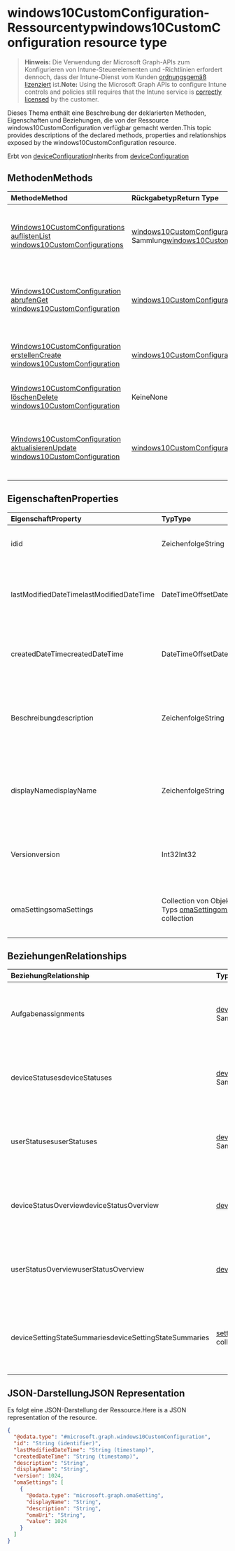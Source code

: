 # <a name="windows10customconfiguration-resource-type"></a><span data-ttu-id="54b61-101">windows10CustomConfiguration-Ressourcentyp</span><span class="sxs-lookup"><span data-stu-id="54b61-101">windows10CustomConfiguration resource type</span></span>

> <span data-ttu-id="54b61-102">**Hinweis:** Die Verwendung der Microsoft Graph-APIs zum Konfigurieren von Intune-Steuerelementen und -Richtlinien erfordert dennoch, dass der Intune-Dienst vom Kunden [ordnungsgemäß lizenziert](https://go.microsoft.com/fwlink/?linkid=839381) ist.</span><span class="sxs-lookup"><span data-stu-id="54b61-102">**Note:** Using the Microsoft Graph APIs to configure Intune controls and policies still requires that the Intune service is [correctly licensed](https://go.microsoft.com/fwlink/?linkid=839381) by the customer.</span></span>

<span data-ttu-id="54b61-103">Dieses Thema enthält eine Beschreibung der deklarierten Methoden, Eigenschaften und Beziehungen, die von der Ressource windows10CustomConfiguration verfügbar gemacht werden.</span><span class="sxs-lookup"><span data-stu-id="54b61-103">This topic provides descriptions of the declared methods, properties and relationships exposed by the windows10CustomConfiguration resource.</span></span>

<span data-ttu-id="54b61-104">Erbt von [deviceConfiguration](../resources/intune_deviceconfig_deviceconfiguration.md)</span><span class="sxs-lookup"><span data-stu-id="54b61-104">Inherits from [deviceConfiguration](../resources/intune_deviceconfig_deviceconfiguration.md)</span></span>

## <a name="methods"></a><span data-ttu-id="54b61-105">Methoden</span><span class="sxs-lookup"><span data-stu-id="54b61-105">Methods</span></span>
|<span data-ttu-id="54b61-106">Methode</span><span class="sxs-lookup"><span data-stu-id="54b61-106">Method</span></span>|<span data-ttu-id="54b61-107">Rückgabetyp</span><span class="sxs-lookup"><span data-stu-id="54b61-107">Return Type</span></span>|<span data-ttu-id="54b61-108">Beschreibung</span><span class="sxs-lookup"><span data-stu-id="54b61-108">Description</span></span>|
|:---|:---|:---|
|[<span data-ttu-id="54b61-109">Windows10CustomConfigurations auflisten</span><span class="sxs-lookup"><span data-stu-id="54b61-109">List windows10CustomConfigurations</span></span>](../api/intune_deviceconfig_windows10customconfiguration_list.md)|<span data-ttu-id="54b61-110">[windows10CustomConfiguration](../resources/intune_deviceconfig_windows10customconfiguration.md)-Sammlung</span><span class="sxs-lookup"><span data-stu-id="54b61-110">[windows10CustomConfiguration](../resources/intune_deviceconfig_windows10customconfiguration.md) collection</span></span>|<span data-ttu-id="54b61-111">Auflisten von Eigenschaften und Beziehungen der [windows10CustomConfiguration](../resources/intune_deviceconfig_windows10customconfiguration.md)-Objekte.</span><span class="sxs-lookup"><span data-stu-id="54b61-111">List properties and relationships of the [windows10CustomConfiguration](../resources/intune_deviceconfig_windows10customconfiguration.md) objects.</span></span>|
|[<span data-ttu-id="54b61-112">Windows10CustomConfiguration abrufen</span><span class="sxs-lookup"><span data-stu-id="54b61-112">Get windows10CustomConfiguration</span></span>](../api/intune_deviceconfig_windows10customconfiguration_get.md)|[<span data-ttu-id="54b61-113">windows10CustomConfiguration</span><span class="sxs-lookup"><span data-stu-id="54b61-113">windows10CustomConfiguration</span></span>](../resources/intune_deviceconfig_windows10customconfiguration.md)|<span data-ttu-id="54b61-114">Lesen von Eigenschaften und Beziehungen des [windows10CustomConfiguration](../resources/intune_deviceconfig_windows10customconfiguration.md)-Objekts.</span><span class="sxs-lookup"><span data-stu-id="54b61-114">Read properties and relationships of the [windows10CustomConfiguration](../resources/intune_deviceconfig_windows10customconfiguration.md) object.</span></span>|
|[<span data-ttu-id="54b61-115">Windows10CustomConfiguration erstellen</span><span class="sxs-lookup"><span data-stu-id="54b61-115">Create windows10CustomConfiguration</span></span>](../api/intune_deviceconfig_windows10customconfiguration_create.md)|[<span data-ttu-id="54b61-116">windows10CustomConfiguration</span><span class="sxs-lookup"><span data-stu-id="54b61-116">windows10CustomConfiguration</span></span>](../resources/intune_deviceconfig_windows10customconfiguration.md)|<span data-ttu-id="54b61-117">Erstellen eines neuen [windows10CustomConfiguration](../resources/intune_deviceconfig_windows10customconfiguration.md)-Objekts.</span><span class="sxs-lookup"><span data-stu-id="54b61-117">Create a new [windows10CustomConfiguration](../resources/intune_deviceconfig_windows10customconfiguration.md) object.</span></span>|
|[<span data-ttu-id="54b61-118">Windows10CustomConfiguration löschen</span><span class="sxs-lookup"><span data-stu-id="54b61-118">Delete windows10CustomConfiguration</span></span>](../api/intune_deviceconfig_windows10customconfiguration_delete.md)|<span data-ttu-id="54b61-119">Keine</span><span class="sxs-lookup"><span data-stu-id="54b61-119">None</span></span>|<span data-ttu-id="54b61-120">Löscht ein [windows10CustomConfiguration](../resources/intune_deviceconfig_windows10customconfiguration.md)-Objekt.</span><span class="sxs-lookup"><span data-stu-id="54b61-120">Deletes a [windows10CustomConfiguration](../resources/intune_deviceconfig_windows10customconfiguration.md).</span></span>|
|[<span data-ttu-id="54b61-121">Windows10CustomConfiguration aktualisieren</span><span class="sxs-lookup"><span data-stu-id="54b61-121">Update windows10CustomConfiguration</span></span>](../api/intune_deviceconfig_windows10customconfiguration_update.md)|[<span data-ttu-id="54b61-122">windows10CustomConfiguration</span><span class="sxs-lookup"><span data-stu-id="54b61-122">windows10CustomConfiguration</span></span>](../resources/intune_deviceconfig_windows10customconfiguration.md)|<span data-ttu-id="54b61-123">Aktualisieren der Eigenschaften eines [windows10CustomConfiguration](../resources/intune_deviceconfig_windows10customconfiguration.md)-Objekts.</span><span class="sxs-lookup"><span data-stu-id="54b61-123">Update the properties of a [windows10CustomConfiguration](../resources/intune_deviceconfig_windows10customconfiguration.md) object.</span></span>|

## <a name="properties"></a><span data-ttu-id="54b61-124">Eigenschaften</span><span class="sxs-lookup"><span data-stu-id="54b61-124">Properties</span></span>
|<span data-ttu-id="54b61-125">Eigenschaft</span><span class="sxs-lookup"><span data-stu-id="54b61-125">Property</span></span>|<span data-ttu-id="54b61-126">Typ</span><span class="sxs-lookup"><span data-stu-id="54b61-126">Type</span></span>|<span data-ttu-id="54b61-127">Beschreibung</span><span class="sxs-lookup"><span data-stu-id="54b61-127">Description</span></span>|
|:---|:---|:---|
|<span data-ttu-id="54b61-128">id</span><span class="sxs-lookup"><span data-stu-id="54b61-128">id</span></span>|<span data-ttu-id="54b61-129">Zeichenfolge</span><span class="sxs-lookup"><span data-stu-id="54b61-129">String</span></span>|<span data-ttu-id="54b61-130">Schlüssel der Entität</span><span class="sxs-lookup"><span data-stu-id="54b61-130">Key of the entity.</span></span> <span data-ttu-id="54b61-131">Geerbt von [deviceConfiguration](../resources/intune_deviceconfig_deviceconfiguration.md).</span><span class="sxs-lookup"><span data-stu-id="54b61-131">Inherited from [deviceConfiguration](../resources/intune_deviceconfig_deviceconfiguration.md)</span></span>|
|<span data-ttu-id="54b61-132">lastModifiedDateTime</span><span class="sxs-lookup"><span data-stu-id="54b61-132">lastModifiedDateTime</span></span>|<span data-ttu-id="54b61-133">DateTimeOffset</span><span class="sxs-lookup"><span data-stu-id="54b61-133">DateTimeOffset</span></span>|<span data-ttu-id="54b61-134">Datum und Uhrzeit der letzten Änderung des Objekts.</span><span class="sxs-lookup"><span data-stu-id="54b61-134">DateTime the object was last modified.</span></span> <span data-ttu-id="54b61-135">Geerbt von [deviceConfiguration](../resources/intune_deviceconfig_deviceconfiguration.md).</span><span class="sxs-lookup"><span data-stu-id="54b61-135">Inherited from [deviceConfiguration](../resources/intune_deviceconfig_deviceconfiguration.md)</span></span>|
|<span data-ttu-id="54b61-136">createdDateTime</span><span class="sxs-lookup"><span data-stu-id="54b61-136">createdDateTime</span></span>|<span data-ttu-id="54b61-137">DateTimeOffset</span><span class="sxs-lookup"><span data-stu-id="54b61-137">DateTimeOffset</span></span>|<span data-ttu-id="54b61-138">Datum und Uhrzeit der Erstellung des Objekts.</span><span class="sxs-lookup"><span data-stu-id="54b61-138">DateTime the object was created.</span></span> <span data-ttu-id="54b61-139">Geerbt von [deviceConfiguration](../resources/intune_deviceconfig_deviceconfiguration.md).</span><span class="sxs-lookup"><span data-stu-id="54b61-139">Inherited from [deviceConfiguration](../resources/intune_deviceconfig_deviceconfiguration.md)</span></span>|
|<span data-ttu-id="54b61-140">Beschreibung</span><span class="sxs-lookup"><span data-stu-id="54b61-140">description</span></span>|<span data-ttu-id="54b61-141">Zeichenfolge</span><span class="sxs-lookup"><span data-stu-id="54b61-141">String</span></span>|<span data-ttu-id="54b61-142">Beschreibung der Gerätekonfiguration (vom Administrator festgelegt).</span><span class="sxs-lookup"><span data-stu-id="54b61-142">Admin provided description of the Device Configuration.</span></span> <span data-ttu-id="54b61-143">Geerbt von [deviceConfiguration](../resources/intune_deviceconfig_deviceconfiguration.md).</span><span class="sxs-lookup"><span data-stu-id="54b61-143">Inherited from [deviceConfiguration](../resources/intune_deviceconfig_deviceconfiguration.md)</span></span>|
|<span data-ttu-id="54b61-144">displayName</span><span class="sxs-lookup"><span data-stu-id="54b61-144">displayName</span></span>|<span data-ttu-id="54b61-145">Zeichenfolge</span><span class="sxs-lookup"><span data-stu-id="54b61-145">String</span></span>|<span data-ttu-id="54b61-146">Name der Gerätekonfiguration (vom Administrator festgelegt).</span><span class="sxs-lookup"><span data-stu-id="54b61-146">Admin provided name of the device configuration.</span></span> <span data-ttu-id="54b61-147">Geerbt von [deviceConfiguration](../resources/intune_deviceconfig_deviceconfiguration.md).</span><span class="sxs-lookup"><span data-stu-id="54b61-147">Inherited from [deviceConfiguration](../resources/intune_deviceconfig_deviceconfiguration.md)</span></span>|
|<span data-ttu-id="54b61-148">Version</span><span class="sxs-lookup"><span data-stu-id="54b61-148">version</span></span>|<span data-ttu-id="54b61-149">Int32</span><span class="sxs-lookup"><span data-stu-id="54b61-149">Int32</span></span>|<span data-ttu-id="54b61-150">Version der Gerätekonfiguration.</span><span class="sxs-lookup"><span data-stu-id="54b61-150">Version of the device configuration.</span></span> <span data-ttu-id="54b61-151">Geerbt von [deviceConfiguration](../resources/intune_deviceconfig_deviceconfiguration.md).</span><span class="sxs-lookup"><span data-stu-id="54b61-151">Inherited from [deviceConfiguration](../resources/intune_deviceconfig_deviceconfiguration.md)</span></span>|
|<span data-ttu-id="54b61-152">omaSettings</span><span class="sxs-lookup"><span data-stu-id="54b61-152">omaSettings</span></span>|<span data-ttu-id="54b61-153">Collection von Objekten des Typs [omaSetting](../resources/intune_deviceconfig_omasetting.md)</span><span class="sxs-lookup"><span data-stu-id="54b61-153">[omaSetting](../resources/intune_deviceconfig_omasetting.md) collection</span></span>|<span data-ttu-id="54b61-154">OMA-Einstellungen.</span><span class="sxs-lookup"><span data-stu-id="54b61-154">OMA settings.</span></span> <span data-ttu-id="54b61-155">Diese Sammlung kann bis zu 1000 Elemente enthalten.</span><span class="sxs-lookup"><span data-stu-id="54b61-155">This collection can contain a maximum of 1000 elements.</span></span>|

## <a name="relationships"></a><span data-ttu-id="54b61-156">Beziehungen</span><span class="sxs-lookup"><span data-stu-id="54b61-156">Relationships</span></span>
|<span data-ttu-id="54b61-157">Beziehung</span><span class="sxs-lookup"><span data-stu-id="54b61-157">Relationship</span></span>|<span data-ttu-id="54b61-158">Typ</span><span class="sxs-lookup"><span data-stu-id="54b61-158">Type</span></span>|<span data-ttu-id="54b61-159">Beschreibung</span><span class="sxs-lookup"><span data-stu-id="54b61-159">Description</span></span>|
|:---|:---|:---|
|<span data-ttu-id="54b61-160">Aufgaben</span><span class="sxs-lookup"><span data-stu-id="54b61-160">assignments</span></span>|<span data-ttu-id="54b61-161">[deviceConfigurationAssignment](../resources/intune_deviceconfig_deviceconfigurationassignment.md)-Sammlung</span><span class="sxs-lookup"><span data-stu-id="54b61-161">[deviceConfigurationAssignment](../resources/intune_deviceconfig_deviceconfigurationassignment.md) collection</span></span>|<span data-ttu-id="54b61-162">Liste der Zuweisungen für das Gerätekonfigurationsprofil.</span><span class="sxs-lookup"><span data-stu-id="54b61-162">The list of assignments for the device configuration profile.</span></span> <span data-ttu-id="54b61-163">Geerbt von [deviceConfiguration](../resources/intune_deviceconfig_deviceconfiguration.md).</span><span class="sxs-lookup"><span data-stu-id="54b61-163">Inherited from [deviceConfiguration](../resources/intune_deviceconfig_deviceconfiguration.md)</span></span>|
|<span data-ttu-id="54b61-164">deviceStatuses</span><span class="sxs-lookup"><span data-stu-id="54b61-164">deviceStatuses</span></span>|<span data-ttu-id="54b61-165">[deviceConfigurationDeviceStatus](../resources/intune_deviceconfig_deviceconfigurationdevicestatus.md)-Sammlung</span><span class="sxs-lookup"><span data-stu-id="54b61-165">[deviceConfigurationDeviceStatus](../resources/intune_deviceconfig_deviceconfigurationdevicestatus.md) collection</span></span>|<span data-ttu-id="54b61-166">Installationsstatus der Gerätekonfiguration nach Gerät.</span><span class="sxs-lookup"><span data-stu-id="54b61-166">Device configuration installation status by device.</span></span> <span data-ttu-id="54b61-167">Geerbt von [deviceConfiguration](../resources/intune_deviceconfig_deviceconfiguration.md).</span><span class="sxs-lookup"><span data-stu-id="54b61-167">Inherited from [deviceConfiguration](../resources/intune_deviceconfig_deviceconfiguration.md)</span></span>|
|<span data-ttu-id="54b61-168">userStatuses</span><span class="sxs-lookup"><span data-stu-id="54b61-168">userStatuses</span></span>|<span data-ttu-id="54b61-169">[deviceConfigurationUserStatus](../resources/intune_deviceconfig_deviceconfigurationuserstatus.md)-Sammlung</span><span class="sxs-lookup"><span data-stu-id="54b61-169">[deviceConfigurationUserStatus](../resources/intune_deviceconfig_deviceconfigurationuserstatus.md) collection</span></span>|<span data-ttu-id="54b61-170">Installationsstatus der Gerätekonfiguration nach Benutzer.</span><span class="sxs-lookup"><span data-stu-id="54b61-170">Device configuration installation status by device.</span></span> <span data-ttu-id="54b61-171">Geerbt von [deviceConfiguration](../resources/intune_deviceconfig_deviceconfiguration.md).</span><span class="sxs-lookup"><span data-stu-id="54b61-171">Inherited from [deviceConfiguration](../resources/intune_deviceconfig_deviceconfiguration.md)</span></span>|
|<span data-ttu-id="54b61-172">deviceStatusOverview</span><span class="sxs-lookup"><span data-stu-id="54b61-172">deviceStatusOverview</span></span>|[<span data-ttu-id="54b61-173">deviceConfigurationDeviceOverview</span><span class="sxs-lookup"><span data-stu-id="54b61-173">deviceConfigurationDeviceOverview</span></span>](../resources/intune_deviceconfig_deviceconfigurationdeviceoverview.md)|<span data-ttu-id="54b61-174">Übersicht über den Status der Gerätekonfiguration nach Gerät. Geerbt von [deviceConfiguration](../resources/intune_deviceconfig_deviceconfiguration.md).</span><span class="sxs-lookup"><span data-stu-id="54b61-174">Device Configuration devices status overview Inherited from [deviceConfiguration](../resources/intune_deviceconfig_deviceconfiguration.md)</span></span>|
|<span data-ttu-id="54b61-175">userStatusOverview</span><span class="sxs-lookup"><span data-stu-id="54b61-175">userStatusOverview</span></span>|[<span data-ttu-id="54b61-176">deviceConfigurationUserOverview</span><span class="sxs-lookup"><span data-stu-id="54b61-176">deviceConfigurationUserOverview</span></span>](../resources/intune_deviceconfig_deviceconfigurationuseroverview.md)|<span data-ttu-id="54b61-177">Übersicht über den Status der Gerätekonfiguration nach Benutzer. Geerbt von [deviceConfiguration](../resources/intune_deviceconfig_deviceconfiguration.md).</span><span class="sxs-lookup"><span data-stu-id="54b61-177">Device Configuration users status overview Inherited from [deviceConfiguration](../resources/intune_deviceconfig_deviceconfiguration.md)</span></span>|
|<span data-ttu-id="54b61-178">deviceSettingStateSummaries</span><span class="sxs-lookup"><span data-stu-id="54b61-178">deviceSettingStateSummaries</span></span>|<span data-ttu-id="54b61-179">[settingStateDeviceSummary](../resources/intune_deviceconfig_settingstatedevicesummary.md)-Sammlung</span><span class="sxs-lookup"><span data-stu-id="54b61-179">[settingStateDeviceSummary](../resources/intune_deviceconfig_settingstatedevicesummary.md) collection</span></span>|<span data-ttu-id="54b61-180">Übersicht über den Einstellungsstatus für die Gerätekonfiguration nach Gerät. Geerbt von [deviceConfiguration](../resources/intune_deviceconfig_deviceconfiguration.md)</span><span class="sxs-lookup"><span data-stu-id="54b61-180">Device Configuration Setting State Device Summary Inherited from [deviceConfiguration](../resources/intune_deviceconfig_deviceconfiguration.md)</span></span>|

## <a name="json-representation"></a><span data-ttu-id="54b61-181">JSON-Darstellung</span><span class="sxs-lookup"><span data-stu-id="54b61-181">JSON Representation</span></span>
<span data-ttu-id="54b61-182">Es folgt eine JSON-Darstellung der Ressource.</span><span class="sxs-lookup"><span data-stu-id="54b61-182">Here is a JSON representation of the resource.</span></span>
<!--{
  "blockType": "resource",
  "baseType": "microsoft.graph.deviceConfiguration",
  "keyProperty": "id",
  "@odata.type": "microsoft.graph.windows10CustomConfiguration"
}-->
``` json
{
  "@odata.type": "#microsoft.graph.windows10CustomConfiguration",
  "id": "String (identifier)",
  "lastModifiedDateTime": "String (timestamp)",
  "createdDateTime": "String (timestamp)",
  "description": "String",
  "displayName": "String",
  "version": 1024,
  "omaSettings": [
    {
      "@odata.type": "microsoft.graph.omaSetting",
      "displayName": "String",
      "description": "String",
      "omaUri": "String",
      "value": 1024
    }
  ]
}
```








